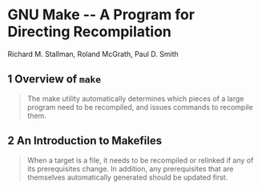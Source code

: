 # GNU Make -- A Program for Directing Recompilation
Richard M. Stallman, Roland McGrath, Paul D. Smith

## 1 Overview of `make`

> The make utility automatically determines which pieces of a large program
> need to be recompiled, and issues commands to recompile them.

## 2 An Introduction to Makefiles

> When a target is a file, it needs to be recompiled or relinked if any of its
> prerequisites change. In addition, any prerequisites that are themselves
> automatically generated should be updated first.
